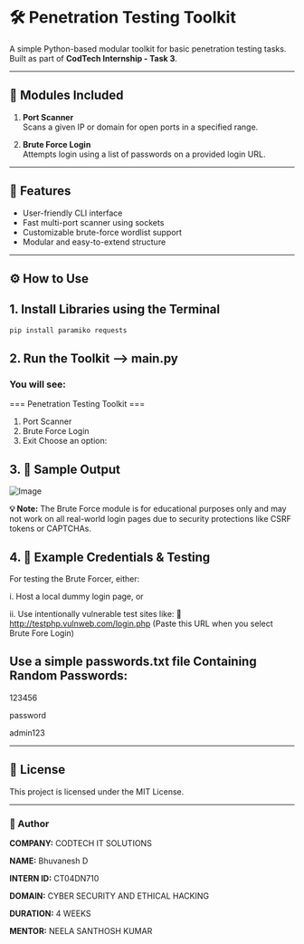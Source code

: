 # 🛠️ Penetration Testing Toolkit

A simple Python-based modular toolkit for basic penetration testing tasks.  
Built as part of **CodTech Internship - Task 3**.

---

## 🧩 Modules Included

1. **Port Scanner**  
   Scans a given IP or domain for open ports in a specified range.

2. **Brute Force Login**  
   Attempts login using a list of passwords on a provided login URL.

---

## 🚀 Features

- User-friendly CLI interface
- Fast multi-port scanner using sockets
- Customizable brute-force wordlist support
- Modular and easy-to-extend structure

---

## ⚙️ How to Use

## 1. Install Libraries using the Terminal

```bash
pip install paramiko requests
```
## 2. Run the Toolkit --> main.py

### You will see:

=== Penetration Testing Toolkit ===
1. Port Scanner
2. Brute Force Login
3. Exit
Choose an option:

## 3. 🧪 Sample Output

![Image](https://github.com/user-attachments/assets/3db31818-823b-4a28-8f26-42290e304ff9)

**💡 Note:** The Brute Force module is for educational purposes only and may not work on all real-world login pages due to security protections like CSRF tokens or CAPTCHAs.

## 4. 📂 Example Credentials & Testing

For testing the Brute Forcer, either:

i. Host a local dummy login page, or

ii. Use intentionally vulnerable test sites like:
🔗 http://testphp.vulnweb.com/login.php (Paste this URL when you select Brute Fore Login)

## Use a simple passwords.txt file Containing Random Passwords:

123456

password

admin123

---

## 📄 License
This project is licensed under the MIT License.

---

### 👤 Author
**COMPANY:** CODTECH IT SOLUTIONS

**NAME:** Bhuvanesh D

**INTERN ID:** CT04DN710

**DOMAIN:** CYBER SECURITY AND ETHICAL HACKING

**DURATION:** 4 WEEKS

**MENTOR:** NEELA SANTHOSH KUMAR

